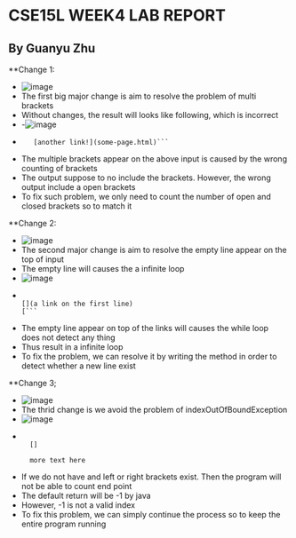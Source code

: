 # CSE15L WEEK4 LAB REPORT
## By Guanyu Zhu 

**Change 1:
- ![image]()
- The first big major change is aim to resolve the problem of multi brackets
- Without changes, the result will looks like following, which is incorrect
- -![image]()
- ```[a link!]((https://something.com))
     [another link!](some-page.html)```
- The multiple brackets appear on the above input is caused by the wrong counting of brackets
- The output suppose to no include the brackets. However, the wrong output include a open brackets
- To fix such problem, we only need to count the number of open and closed brackets so to match it

**Change 2:
- ![image]()
- The second major change is aim to resolve the empty line appear on the top of input
- The empty line will causes the a infinite loop
- ![image]()
- ```
  
  [](a link on the first line)
  [```
- The empty line appear on top of the links will causes the while loop does not detect any thing
- Thus result in a infinite loop
- To fix the problem, we can resolve it by writing the method in order to detect whether a new line exist

**Change 3;
- ![image]()
- The thrid change is we avoid the problem of indexOutOfBoundException
- ![image]()
- ```# title

    []

    more text here
  ```
- If we do not have and left or right brackets exist. Then the program will not be able to count end point
- The default return will be -1 by java
- However, -1 is not a valid index
- To fix this problem, we can simply continue the process so to keep the entire program running
